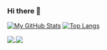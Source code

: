 ### Hi there 👋
[![My GitHub Stats](https://github-readme-stats.vercel.app/api/?username=thebryanwillis&count_private=true&theme=dark&showicons=true)]()
[![Top Langs](https://github-readme-stats.vercel.app/api/top-langs/?username=thebryanwillis&theme=dark&showicons=true)]()

<a href="https://github.com/thebryanwillis/github-readme-stats">
  <img align="center" src="https://github-readme-stats.vercel.app/api/pin/?username=thebryanwillis&repo=github-readme-stats" />
</a>
<a href="https://github.com/thebryanwillis/convoychat">
  <img align="center" src="https://github-readme-stats.vercel.app/api/pin/?username=thebryanwillis&repo=convoychat" />
</a>


<!--
**thebryanwillis/thebryanwillis** is a ✨ _special_ ✨ repository because its `README.md` (this file) appears on your GitHub profile.

Here are some ideas to get you started:

- 🔭 I’m currently working on ...
- 🌱 I’m currently learning ...
- 👯 I’m looking to collaborate on ...
- 🤔 I’m looking for help with ...
- 💬 Ask me about ...
- 📫 How to reach me: ...
- 😄 Pronouns: ...
- ⚡ Fun fact: ...
-->
